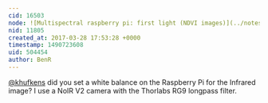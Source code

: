 ```yaml
---
cid: 16503
node: ![Multispectral raspberry pi: first light (NDVI images)](../notes/khufkens/05-10-2015/multispectral-raspberry-pi-first-light-ndvi-images)
nid: 11805
created_at: 2017-03-28 17:53:28 +0000
timestamp: 1490723608
uid: 504454
author: BenR
---
```


[@khufkens](/profile/khufkens) did you set a white balance on the Raspberry Pi for the Infrared image? I use a NoIR V2 camera with the Thorlabs RG9 longpass filter.